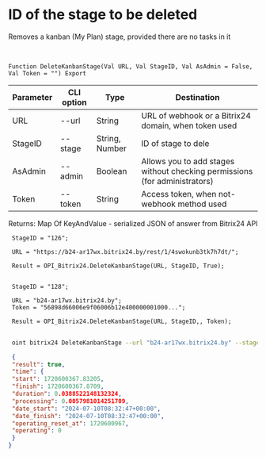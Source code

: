 ﻿---
sidebar_position: 2
---

# ID of the stage to be deleted
 Removes a kanban (My Plan) stage, provided there are no tasks in it


<br/>


`Function DeleteKanbanStage(Val URL, Val StageID, Val AsAdmin = False, Val Token = "") Export`

 | Parameter | CLI option | Type | Destination |
 |-|-|-|-|
 | URL | --url | String | URL of webhook or a Bitrix24 domain, when token used |
 | StageID | --stage | String, Number | ID of stage to dele |
 | AsAdmin | --admin | Boolean | Allows you to add stages without checking permissions (for administrators) |
 | Token | --token | String | Access token, when not-webhook method used |

 
 Returns: Map Of KeyAndValue - serialized JSON of answer from Bitrix24 API





```bsl title="Code example"
 StageID = "126";
 
 URL = "https://b24-ar17wx.bitrix24.by/rest/1/4swokunb3tk7h7dt/";
 
 Result = OPI_Bitrix24.DeleteKanbanStage(URL, StageID, True);
 
 
 StageID = "128";
 
 URL = "b24-ar17wx.bitrix24.by";
 Token = "56898d66006e9f06006b12e400000001000...";
 
 Result = OPI_Bitrix24.DeleteKanbanStage(URL, StageID,, Token);
```
	


```sh title="CLI command example"
 
 oint bitrix24 DeleteKanbanStage --url "b24-ar17wx.bitrix24.by" --stage "128" --admin %admin% --token "56898d66006e9f06006b12e400000001000..."

```

```json title="Result"
 {
 "result": true,
 "time": {
 "start": 1720600367.83205,
 "finish": 1720600367.8709,
 "duration": 0.0388522148132324,
 "processing": 0.0057981014251709,
 "date_start": "2024-07-10T08:32:47+00:00",
 "date_finish": "2024-07-10T08:32:47+00:00",
 "operating_reset_at": 1720600967,
 "operating": 0
 }
}
```

